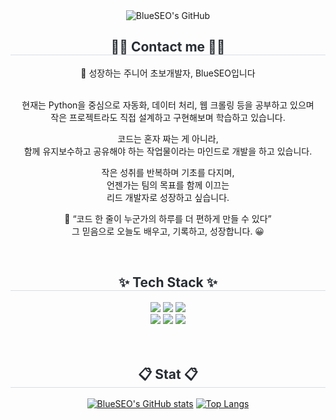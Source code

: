 <div class="header" align= "center">
   <img src="https://capsule-render.vercel.app/api?type=transparent&fontColor=017AE8&text=BlueSEO's%20GitHub%20&height=150&fontSize=60&descAlignY=75&descAlign=60" alt="BlueSEO's GitHub">
</div>
    
<div align= "center">
    <h2 style="border-bottom: 1px solid #d8dee4; color: #282d33;"> 🧑‍💻 Contact me 🧑‍💻 </h2>
🌱 성장하는 주니어 초보개발자, BlueSEO입니다<br><br>

현재는 Python을 중심으로 자동화, 데이터 처리, 웹 크롤링 등을 공부하고 있으며<br>
작은 프로젝트라도 직접 설계하고 구현해보며 학습하고 있습니다.<br>

코드는 혼자 짜는 게 아니라, <br>
함께 유지보수하고 공유해야 하는 작업물이라는 
마인드로 개발을 하고 있습니다.<br>

작은 성취를 반복하며 기초를 다지며, <br>
언젠가는 팀의 목표를 함께 이끄는 <br>
리드 개발자로 성장하고 싶습니다.<br>

📘 “코드 한 줄이 누군가의 하루를 더 편하게 만들 수 있다”<br>
그 믿음으로 오늘도 배우고, 기록하고, 성장합니다. 😀
</div>
<br>

<div align= "center">
    <h2 style="border-bottom: 1px solid #d8dee4; color: #282d33;"> ✨ Tech Stack ✨ </h2>
    <div style="margin: 0 auto; text-align: center;" align= "center"> 
          <img src="https://img.shields.io/badge/Python-3776AB?style=for-the-badge&logo=Python&logoColor=white">
          <img src="https://img.shields.io/badge/Flask-000000?style=for-the-badge&logo=Flask&logoColor=white">
          <img src="https://img.shields.io/badge/MySQL-4479A1?style=for-the-badge&logo=MySQL&logoColor=white">
          <br>
          <img src="https://img.shields.io/badge/C-A8B9CC?style=for-the-badge&logo=C&logoColor=white">
          <img src="https://img.shields.io/badge/Git-F05032?style=for-the-badge&logo=Git&logoColor=white">
          <img src="https://img.shields.io/badge/Github-181717?style=for-the-badge&logo=Github&logoColor=white">
          </div>
    </div><br><br>
<div align= "center">
    <h2 style="border-bottom: 1px solid #d8dee4; color: #282d33;"> 📋 Stat 📋 </h2>

[![BlueSEO's GitHub stats](https://github-readme-stats.vercel.app/api?username=SeoYoung-like&theme=github_dark_dimmed&show_icons=true)](https://github.com/anuraghazra/github-readme-stats)
[![Top Langs](https://github-readme-stats.vercel.app/api/top-langs/?username=SeoYoung-like&layout=compact)](https://github.com/SeoYoung-like)

